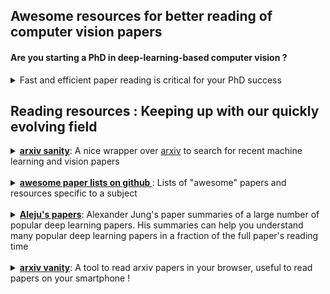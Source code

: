 ## Awesome  resources for better reading of computer vision papers

#### Are you starting a PhD in deep-learning-based computer vision ?

<details> <summary> Fast and efficient paper reading is critical for your PhD success</summary>

- A PhD can be a race against time (you have to stay up-to-date with recent publications, you have to match state of the art results which is getting more and more competitive as time goes, and you have to finish writing your thesis before your funding runs out!)
- Your reading has to be as efficient as can be, some tools can help you with that !

</details>

## Reading resources : Keeping up with our quickly evolving field

<details> <summary> <a href="http://www.arxiv-sanity.com"><b>arxiv sanity</b></a>: A nice wrapper over <a href="https://arxiv.org/">arxiv</a> to search for recent machine learning and vision papers </summary> 

#### Pros: 

- easy query of papers with the research tool using keywords, author names, ...
- allows you to save papers in a virtual library for future reading
- good [top recent](http://www.arxiv-sanity.com/top?timefilter=month&vfilter=all) functionality based on what people put into their library (which I found a more reliable metric then [hype](http://www.arxiv-sanity.com/toptwtr?timefilter=month) which is based on tweets

#### Cons:
- only covers the last three years, so only useful to find recent papers

</details>

<br/>


<details><summary><a href="https://github.com/jnv/lists"><b>awesome paper lists on github </b> </a>: Lists of "awesome" papers and resources specific to a subject</summary>

#### Pros:
- Exist on a large variety of topics, and at different granularitiees, don't know where to start ? Try a [search on github](https://github.com/search?q=awesome+lists) with `awesome list` and some additional keywords
- Can allow you to painlessly keep-up with papers of a very specific subfield (as in the [hand-pose-estimation case](https://github.com/xinghaochen/awesome-hand-pose-estimation))
- For some examples checkout [awesomep-deep-vision](https://github.com/kjw0612/awesome-deep-vision) and [awesome-computer-vision](https://github.com/jbhuang0604/awesome-computer-vision#readme)  

 
#### Cons:

- No guarantees (might not be actively maintained)
- No standardized format (can be ordered according to time, popularity, ...)
- Might not exist for your specific sub-domain of interest (for instance, I couldn't find a body-pose awesome list), this is the opportunity to create one ! It will surely benefit the community.
</details>

<br/>

<details>
<summary><a href="https://github.com/aleju/papers"><b>Aleju's papers</b></a>: Alexander Jung's paper summaries of a large number of popular deep learning papers. His summaries can help you understand many popular deep learning papers in a fraction of the full paper's reading time </summary>

#### Pros:

- Covers a **lot** of papers, probably any fundation paper of deep learning ([batch-norm](https://github.com/aleju/papers/blob/00738fd38435e224aa10c04421e6abea199b92a6/neural-nets/Batch_Normalization.md), [adam](https://github.com/aleju/papers/blob/00738fd38435e224aa10c04421e6abea199b92a6/neural-nets/Adam.md), ...), a lot of widely-used papers ([Mask-RCNN](https://github.com/aleju/papers/blob/3d0fe44ad55e143390bd298dfd1d5c6050a5bcca/neural-nets/Mask_R-CNN.md), [Cycle-GAN](https://github.com/aleju/papers/blob/6873ee03a24b2ab08fae20eeeb323ae06511b969/neural-nets/Unsupervised_Image-to-Image_Translation_Networks.md), ...)
- If you want to understand some hype or widely used paper, chances you will find it there, and if you find it it will help you understand the general ideas as well as the implementation details

#### Cons:
- Of course, as this effort mainly relies on the effort of one (very productive) person, not *all* papers are available in this cheat-sheet format

</details>

<br/>


<details><summary><a href="https://www.arxiv-vanity.com/"><b>arxiv vanity</b></a>: A tool to read arxiv papers in your browser, useful to read papers on your smartphone ! </summary>

#### Pros:
- Simple interface which converts arxiv papers to webpages for easy scrolling

#### Cons:
- Good reading, but nothing more, as there are no easy tools to annotate the paper on your smartphone directly

</details>

<br/>

